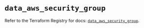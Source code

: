 # `data_aws_security_group`

Refer to the Terraform Registry for docs: [`data_aws_security_group`](https://registry.terraform.io/providers/hashicorp/aws/6.9.0/docs/data-sources/security_group).
